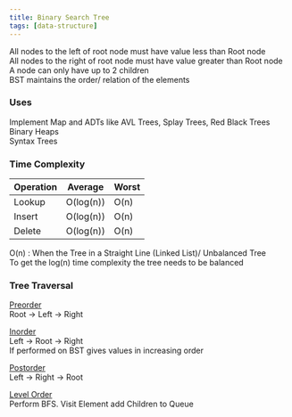 ```yaml
---
title: Binary Search Tree
tags: [data-structure]
---
```


All nodes to the left of root node must have value less than Root node  
All nodes to the right of root node must have value greater than Root node  
A node can only have up to 2 children  
BST maintains the order/ relation of the elements

### Uses

Implement Map and ADTs like AVL Trees, Splay Trees, Red Black Trees  
Binary Heaps  
Syntax Trees

### Time Complexity

|Operation|Average|Worst|
|---------|-------|-----|
|Lookup|O(log(n))|O(n)|
|Insert|O(log(n))|O(n)|
|Delete|O(log(n))|O(n)|

O(n) : When the Tree in a Straight Line (Linked List)/ Unbalanced Tree  
To get the log(n) time complexity the tree needs to be balanced

### Tree Traversal

<u>Preorder</u>  
Root -> Left -> Right

<u>Inorder</u>  
Left -> Root -> Right  
If performed on BST gives values in increasing order

<u>Postorder</u>  
Left -> Right -> Root

<u>Level Order</u>  
Perform BFS. Visit Element add Children to Queue